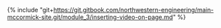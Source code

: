 {% include "git+https://git.gitbook.com/northwestern-engineering/main-mccormick-site.git/module_3/inserting-video-on-page.md" %}



